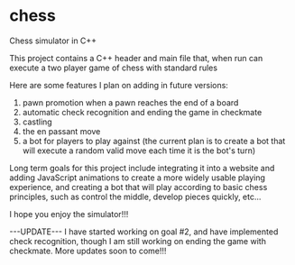 # chess
Chess simulator in C++

This project contains a C++ header and main file that, when run can execute a two player game of chess with standard rules

Here are some features I plan on adding in future versions:

1) pawn promotion when a pawn reaches the end of a board
2) automatic check recognition and ending the game in checkmate
3) castling
4) the en passant move
5) a bot for players to play against (the current plan is to create a bot that will execute a random valid move each time it is the bot's turn)

Long term goals for this project include integrating it into a website and adding JavaScript animations to create a more widely usable playing experience, and creating a bot that will play according to basic chess principles, such as control the middle, develop pieces quickly, etc...

I hope you enjoy the simulator!!!

---UPDATE---
I have started working on goal #2, and have implemented check recognition, though I am still working on ending the game with checkmate. More updates soon to come!!!
